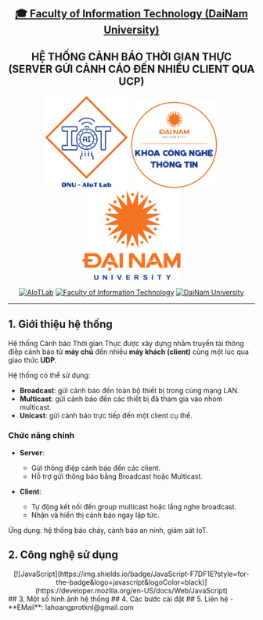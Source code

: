 <h2 align="center">
    <a href="https://dainam.edu.vn/vi/khoa-cong-nghe-thong-tin">
    🎓 Faculty of Information Technology (DaiNam University)
    </a>
</h2>
<h2 align="center">
   HỆ THỐNG CẢNH BÁO THỜI GIAN THỰC (SERVER GỬI CẢNH CÁO ĐẾN NHIỀU CLIENT QUA UCP)
</h2>
<div align="center">
    <p align="center">
        <img src="docs/aiotlab_logo.png" alt="AIoTLab Logo" width="170"/>
        <img src="docs/fitdnu_logo.png" alt="AIoTLab Logo" width="180"/>
        <img src="docs/dnu_logo.png" alt="DaiNam University Logo" width="200"/>
    </p>

[![AIoTLab](https://img.shields.io/badge/AIoTLab-green?style=for-the-badge)](https://www.facebook.com/DNUAIoTLab)
[![Faculty of Information Technology](https://img.shields.io/badge/Faculty%20of%20Information%20Technology-blue?style=for-the-badge)](https://dainam.edu.vn/vi/khoa-cong-nghe-thong-tin)
[![DaiNam University](https://img.shields.io/badge/DaiNam%20University-orange?style=for-the-badge)](https://dainam.edu.vn)

</div>

---
## 1. Giới thiệu hệ thống
Hệ thống Cảnh báo Thời gian Thực được xây dựng nhằm truyền tải thông điệp cảnh báo từ **máy chủ** đến nhiều **máy khách (client)** cùng một lúc qua giao thức **UDP**.  

Hệ thống có thể sử dụng:
- **Broadcast**: gửi cảnh báo đến toàn bộ thiết bị trong cùng mạng LAN.  
- **Multicast**: gửi cảnh báo đến các thiết bị đã tham gia vào nhóm multicast.  
- **Unicast**: gửi cảnh báo trực tiếp đến một client cụ thể.  

### Chức năng chính
- **Server**:  
  - Gửi thông điệp cảnh báo đến các client.  
  - Hỗ trợ gửi thông báo bằng Broadcast hoặc Multicast.  

- **Client**:  
  - Tự động kết nối đến group multicast hoặc lắng nghe broadcast.  
  - Nhận và hiển thị cảnh báo ngay lập tức.  

Ứng dụng: hệ thống báo cháy, cảnh báo an ninh, giám sát IoT.
## 2. Công nghệ sử dụng
<div align="center">
[![JavaScript](https://img.shields.io/badge/JavaScript-F7DF1E?style=for-the-badge&logo=javascript&logoColor=black)](https://developer.mozilla.org/en-US/docs/Web/JavaScript)
</div>
## 3. Một số hình ảnh hệ thống
## 4. Các bước cài đặt 
## 5. Liên hệ
- **EMail**: lahoangprotknl@gmail.com
